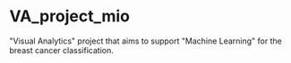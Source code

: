 # VA_project_mio

"Visual Analytics" project that aims to support "Machine Learning" for the breast cancer classification.
